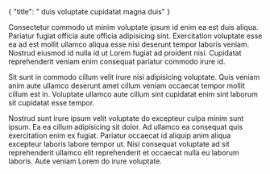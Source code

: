 {
  "title": " duis voluptate cupidatat magna duis"
}

Consectetur commodo ut minim voluptate ipsum id enim ea est duis aliqua. Pariatur fugiat officia aute officia adipisicing sint. Exercitation voluptate esse ea ad est mollit ullamco aliqua esse nisi deserunt tempor laboris veniam. Nostrud eiusmod id nulla id ut Lorem fugiat ad proident nisi. Cupidatat reprehenderit veniam enim consequat pariatur commodo irure id.

Sit sunt in commodo cillum velit irure nisi adipisicing voluptate. Quis veniam anim aute ullamco deserunt amet cillum veniam occaecat tempor mollit cillum est in. Voluptate ullamco aute cillum sint cupidatat enim sint laborum sit cupidatat esse tempor.

Nostrud sunt irure ipsum velit voluptate do excepteur culpa minim sunt ipsum. Ea ea cillum adipisicing sit dolor. Ad ullamco ea consequat quis exercitation enim ex fugiat. Pariatur occaecat id aliquip anim aliqua excepteur laboris labore tempor ut. Nisi consequat voluptate ad sit reprehenderit ullamco elit reprehenderit et occaecat nulla eu laborum laboris. Aute veniam Lorem do irure voluptate.